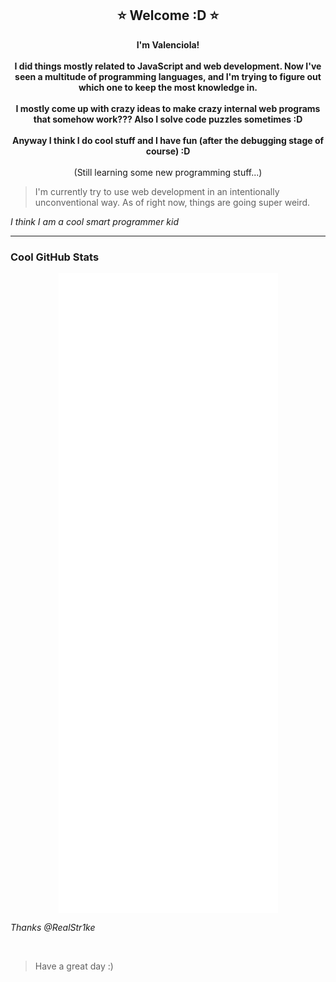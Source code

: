 <!---
Valenciola/Valenciola is a ✨ special ✨ repository because its `README.md` (this file) appears on your GitHub profile.
You can click the Preview link to take a look at your changes.
--->

<h2 align="center">⭐  Welcome :D  ⭐</h2>

<p align="center"><strong>
    I'm Valenciola!
    <br><br>
    I did things mostly related to JavaScript and web development. Now I've seen a multitude of programming languages, and I'm trying to figure out which one to keep the most knowledge in. 
    <br><br>
    I mostly come up with crazy ideas to make crazy internal web programs that somehow work??? Also I solve code puzzles sometimes :D
    <br><br>
    Anyway I think I do cool stuff and I have fun (after the debugging stage of course) :D
    <br><br>
</strong>
    (Still learning some new programming stuff...)
</p>

> I'm currently try to use web development in an intentionally unconventional way. As of right now, things are going super weird.

*I think I am a cool smart programmer kid*

<hr>

### Cool GitHub Stats
<p align="center">
    <a href="https://metrics.lecoq.io/about/Valenciola">
        <img align="center" src="https://github.com/Valenciola/Valenciola/blob/main/assets/main.svg" />
    </a>
</p>
<!-- [![trophy](https://github-profile-trophy.vercel.app/?username=Valenciola&theme=flat&margin-w=10&row=1&no-frame=true&no-bg=true&title=Organizations,Stars,Followers,Commit,PullRequest,Repositories)](https://github.com/ryo-ma/github-profile-trophy) -->
<!-- ![Valenciola's GitHub stats](https://github-readme-stats.vercel.app/api?username=Valenciola&show_icons=true&theme=tokyonight&hide_border=true) -->

_Thanks @RealStr1ke_

<br>


> Have a great day :)

<br>
